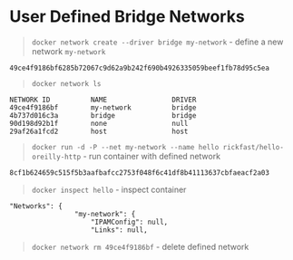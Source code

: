 # User Defined Bridge Networks

> `docker network create --driver bridge my-network` - define a new network `my-network`

```
49ce4f9186bf6285b72067c9d62a9b242f690b4926335059beef1fb78d95c5ea
```

> `docker network ls`

```
NETWORK ID          NAME                DRIVER
49ce4f9186bf        my-network          bridge              
4b737d016c3a        bridge              bridge              
90d198d92b1f        none                null                
29af26a1fcd2        host                host  
```

> `docker run -d -P --net my-network --name hello rickfast/hello-oreilly-http` - run container with defined network

```
8cf1b624659c515f5b3aafbafcc2753f048f6c41df8b41113637cbfaeacf2a03
```

> `docker inspect hello` - inspect container

```
"Networks": {
                "my-network": {
                    "IPAMConfig": null,
                    "Links": null,
```

> `docker network rm 49ce4f9186bf` - delete defined network

